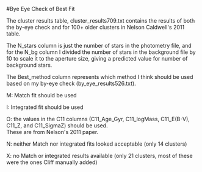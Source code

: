 #Bye Eye Check of Best Fit

The cluster results table, cluster_results709.txt contains the results of both the by-eye check and for 100+ older 
clusters in Nelson Caldwell's 2011 table.

The N_stars column is just the number of stars in the photometry file, and for the N_bg column I divided the number 
of stars in the background file by 10 to scale it to the aperture size, giving a predicted value for number of background stars.

The Best_method column represents which method I think should be used based on my by-eye check (by_eye_results526.txt). 

M:  Match fit should be used 

I:  Integrated fit should be used

O:  the values in the C11 columns (C11_Age_Gyr, C11_logMass, C11_E(B-V), C11_Z, and C11_SigmaZ) should be used.  
These are from Nelson's 2011 paper.

N:  neither Match nor integrated fits looked acceptable (only 14 clusters)

X:  no Match or integrated results available (only 21 clusters, most of these were the ones Cliff manually added)
